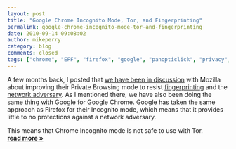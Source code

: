 ```yaml
---
layout: post
title: "Google Chrome Incognito Mode, Tor, and Fingerprinting"
permalink: google-chrome-incognito-mode-tor-and-fingerprinting
date: 2010-09-14 09:08:02
author: mikeperry
category: blog
comments: closed
tags: ["chrome", "EFF", "firefox", "google", "panopticlick", "privacy", "private browsing", "threat models", "torbutton"]
---
```


A few months back, I posted that [we have been in discussion](https://blog.torproject.org/blog/firefox-private-browsing-mode-torbutton-and-fingerprinting) with Mozilla about improving their Private Browsing mode to resist [fingerprinting](https://wiki.mozilla.org/Fingerprinting) and the [network adversary](https://wiki.mozilla.org/Security/Anonymous_Browsing). As I mentioned there, we have also been doing the same thing with Google for Google Chrome. Google has taken the same approach as Firefox for their Incognito mode, which means that it provides little to no protections against a network adversary.

This means that Chrome Incognito mode is not safe to use with Tor. [**read more »**](https://blog.torproject.org/blog/google-chrome-incognito-mode-tor-and-fingerprinting)
